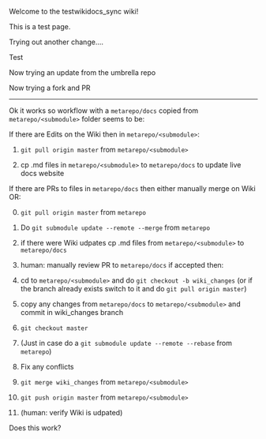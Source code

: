 Welcome to the testwikidocs_sync wiki!

This is a test page.

Trying out another change....

Test

Now trying an update from the umbrella repo

Now trying a fork and PR

------------

Ok it works so workflow with a `metarepo/docs` copied from `metarepo/<submodule>` folder seems to be:

If there are Edits on the Wiki then in `metarepo/<submodule>`:

1. `git pull origin master` from `metarepo/<submodule>`

2. cp .md files in `metarepo/<submodule>` to `metarepo/docs` to update live docs website


If there are PRs to files in `metarepo/docs` then either manually merge on Wiki OR:

0. `git pull origin master` from `metarepo`

1. Do `git submodule update --remote --merge` from `metarepo`

2. if there were Wiki udpates cp .md files from `metarepo/<submodule>` to `metarepo/docs`

3. human: manually review PR to `metarepo/docs` if accepted then:

4. cd to `metarepo/<submodule>` and do `git checkout -b wiki_changes` 
(or if the branch already exists switch to it and do `git pull origin master`)

5. copy any changes from `metarepo/docs` to  `metarepo/<submodule>` and commit in wiki_changes branch

6. `git checkout master`

6. (Just in case do a `git submodule update --remote --rebase` from `metarepo`)

7. Fix any conflicts

7. `git merge wiki_changes` from `metarepo/<submodule>`

8. `git push origin master` from `metarepo/<submodule>`

9. (human: verify Wiki is udpated)

Does this work?
